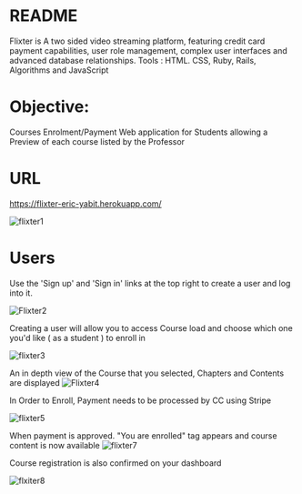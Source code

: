 # README

Flixter is A two sided video streaming platform, featuring credit card payment capabilities, user role management, complex user interfaces and advanced database relationships.
Tools : HTML. CSS, Ruby, Rails, Algorithms and JavaScript

# Objective:

Courses Enrolment/Payment Web application for Students allowing a Preview of each course listed by the Professor 


 # URL
 https://flixter-eric-yabit.herokuapp.com/
 
![flixter1](https://user-images.githubusercontent.com/50501566/76135768-2c6b9e80-5ff8-11ea-950c-900768be7011.jpg)


# Users
Use the 'Sign up' and 'Sign in' links at the top right to create a user and log into it.

![Flixter2](https://user-images.githubusercontent.com/50501566/76135823-a439c900-5ff8-11ea-8207-de9e8055d512.jpg)

Creating a user will allow you to access Course load and choose which one you'd like ( as a student ) to enroll in

![flixter3](https://user-images.githubusercontent.com/50501566/76135856-fa0e7100-5ff8-11ea-805a-12f8ac8276cd.jpg)

An in depth view of the Course that you selected, Chapters and Contents are displayed 
![Flixter4](https://user-images.githubusercontent.com/50501566/76135896-638e7f80-5ff9-11ea-82c6-8f9800adecfc.jpg)

In Order to Enroll, Payment needs to be processed by CC using Stripe

![flixter5](https://user-images.githubusercontent.com/50501566/76135961-1b239180-5ffa-11ea-985d-d2df93a38c9e.jpg)

When payment is approved. "You are enrolled" tag appears and course content is now available 
![flixter7](https://user-images.githubusercontent.com/50501566/76136018-f5e35300-5ffa-11ea-837a-f4f7b8fcfe61.jpg)

Course registration is also confirmed on your dashboard

![flxiter8](https://user-images.githubusercontent.com/50501566/76136043-507caf00-5ffb-11ea-9921-82f7d4c71537.jpg)
